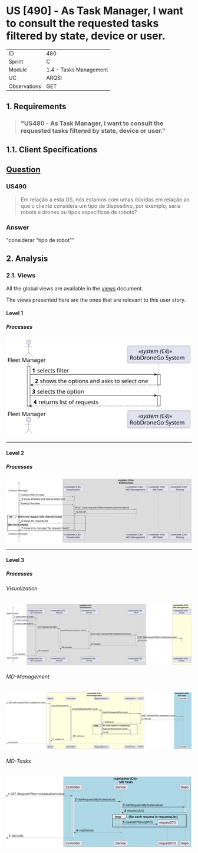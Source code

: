 # US [490] - As Task Manager, I want to consult the requested tasks filtered by state, device or user.

|              |                        |
| ------------ | ---------------------- |
| ID           | 480                    |
| Sprint       | C                      |
| Module       | 1.4 - Tasks Management |
| UC           | ARQSI                  |
| Observations | GET                    |

## 1. Requirements

> ### "US480 - As Task Manager, I want to consult the requested tasks filtered by state, device or user."

## 1.1. Client Specifications

## [Question](https://moodle.isep.ipp.pt/mod/forum/discuss.php?d=26296)

### US490

> Em relação a esta US, nós estamos com umas dúvidas em relação ao que o cliente considera um tipo de dispositivo, por exemplo, seria robots e drones ou tipos especificos de robots?

### Answer

"considerar "tipo de robot""

## 2. Analysis

### 2.1. Views

All the global views are available in the [views](../../views/readme.md) document.

The views presented here are the ones that are relevant to this user story.

#### Level 1

##### Processes

![Level 1 Processes View](views/level-1/assets/process-view.svg)

---

#### Level 2

##### Processes

![Level 2 Processes View](views/level-2/assets/process-view.svg)

---

#### Level 3

##### Processes

###### Visualization

![Level 3 Processes View](views/level-3/assets/process-view1.svg)

###### MD-Management

![Level 3 Processes View](views/level-3/assets/process-view2.svg)

###### MD-Tasks

![Level 3 Processes View](views/level-3/assets/process-view3.svg)

